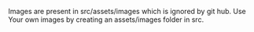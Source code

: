 Images are present in src/assets/images which is ignored by git hub.
Use Your own images by creating an assets/images folder in src.
